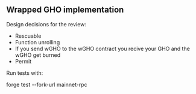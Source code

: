 ## Wrapped GHO implementation

Design decisions for the review:

- Rescuable
- Function unrolling
- If you send wGHO to the wGHO contract you recive your GHO and the wGHO get burned
- Permit

Run tests with:

forge test --fork-url mainnet-rpc